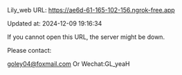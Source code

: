 Lily_web URL: https://ae6d-61-165-102-156.ngrok-free.app

Updated at: 2024-12-09 19:16:34

If you cannot open this URL, the server might be down.

Please contact: 

goley04@foxmail.com Or Wechat:GL_yeaH